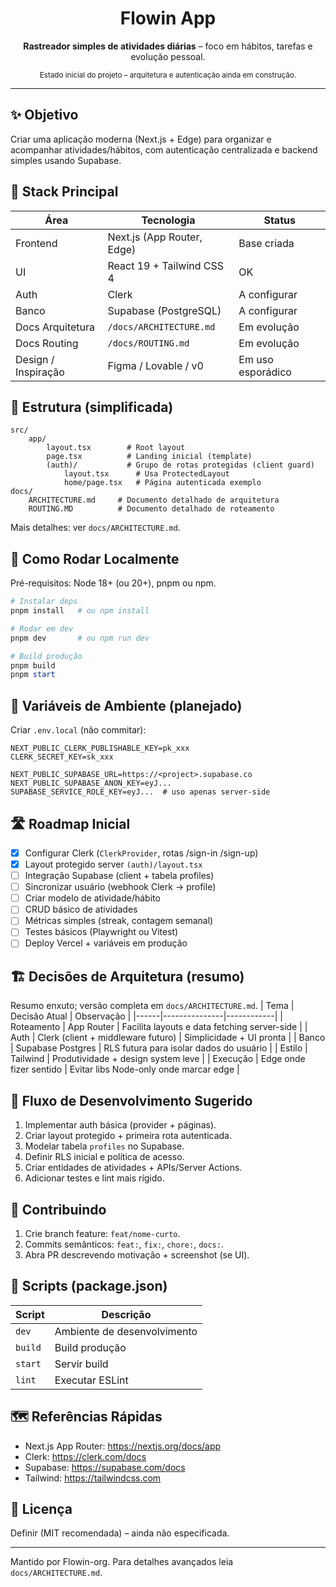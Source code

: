 <div align="center">
	<h1>Flowin App</h1>
	<p><strong>Rastreador simples de atividades diárias</strong> – foco em hábitos, tarefas e evolução pessoal.</p>
	<sup>Estado inicial do projeto – arquitetura e autenticação ainda em construção.</sup>
</div>

---

## ✨ Objetivo
Criar uma aplicação moderna (Next.js + Edge) para organizar e acompanhar atividades/hábitos, com autenticação centralizada e backend simples usando Supabase.

## 🧱 Stack Principal
| Área | Tecnologia | Status |
|------|------------|--------|
| Frontend | Next.js (App Router, Edge) | Base criada |
| UI | React 19 + Tailwind CSS 4 | OK |
| Auth | Clerk | A configurar |
| Banco | Supabase (PostgreSQL) | A configurar |
| Docs Arquitetura | `/docs/ARCHITECTURE.md` | Em evolução |
| Docs Routing | `/docs/ROUTING.md` | Em evolução |
| Design / Inspiração | Figma / Lovable / v0 | Em uso esporádico |

## 📂 Estrutura (simplificada)
```
src/
	app/
		layout.tsx        # Root layout
		page.tsx          # Landing inicial (template)
		(auth)/           # Grupo de rotas protegidas (client guard)
			layout.tsx      # Usa ProtectedLayout
			home/page.tsx   # Página autenticada exemplo
docs/
	ARCHITECTURE.md     # Documento detalhado de arquitetura
	ROUTING.MD			# Documento detalhado de roteamento
```

Mais detalhes: ver `docs/ARCHITECTURE.md`.

## 🚀 Como Rodar Localmente
Pré-requisitos: Node 18+ (ou 20+), pnpm ou npm.

```powershell
# Instalar deps
pnpm install   # ou npm install

# Rodar em dev
pnpm dev       # ou npm run dev

# Build produção
pnpm build
pnpm start
```

## 🔐 Variáveis de Ambiente (planejado)
Criar `.env.local` (não commitar):
```
NEXT_PUBLIC_CLERK_PUBLISHABLE_KEY=pk_xxx
CLERK_SECRET_KEY=sk_xxx

NEXT_PUBLIC_SUPABASE_URL=https://<project>.supabase.co
NEXT_PUBLIC_SUPABASE_ANON_KEY=eyJ...
SUPABASE_SERVICE_ROLE_KEY=eyJ...  # uso apenas server-side
```

## 🛣️ Roadmap Inicial
- [x] Configurar Clerk (`ClerkProvider`, rotas /sign-in /sign-up)
- [x] Layout protegido server `(auth)/layout.tsx`
- [ ] Integração Supabase (client + tabela profiles)
- [ ] Sincronizar usuário (webhook Clerk -> profile)
- [ ] Criar modelo de atividade/hábito
- [ ] CRUD básico de atividades
- [ ] Métricas simples (streak, contagem semanal)
- [ ] Testes básicos (Playwright ou Vitest)
- [ ] Deploy Vercel + variáveis em produção

## 🏗️ Decisões de Arquitetura (resumo)
Resumo enxuto; versão completa em `docs/ARCHITECTURE.md`.
| Tema | Decisão Atual | Observação |
|------|---------------|------------|
| Roteamento | App Router | Facilita layouts e data fetching server-side |
| Auth | Clerk (client + middleware futuro) | Simplicidade + UI pronta |
| Banco | Supabase Postgres | RLS futura para isolar dados do usuário |
| Estilo | Tailwind | Produtividade + design system leve |
| Execução | Edge onde fizer sentido | Evitar libs Node-only onde marcar edge |

## 🔄 Fluxo de Desenvolvimento Sugerido
1. Implementar auth básica (provider + páginas).
2. Criar layout protegido + primeira rota autenticada.
3. Modelar tabela `profiles` no Supabase.
4. Definir RLS inicial e política de acesso.
5. Criar entidades de atividades + APIs/Server Actions.
6. Adicionar testes e lint mais rígido.

## 🤝 Contribuindo
1. Crie branch feature: `feat/nome-curto`.
2. Commits semânticos: `feat:`, `fix:`, `chore:`, `docs:`.
3. Abra PR descrevendo motivação + screenshot (se UI).

## 🧪 Scripts (package.json)
| Script | Descrição |
|--------|-----------|
| `dev` | Ambiente de desenvolvimento |
| `build` | Build produção |
| `start` | Servir build |
| `lint` | Executar ESLint |

## 🗺️ Referências Rápidas
- Next.js App Router: https://nextjs.org/docs/app
- Clerk: https://clerk.com/docs
- Supabase: https://supabase.com/docs
- Tailwind: https://tailwindcss.com

## 📄 Licença
Definir (MIT recomendada) – ainda não especificada.

---
Mantido por Flowin-org. Para detalhes avançados leia `docs/ARCHITECTURE.md`.
